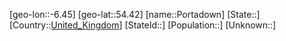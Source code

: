 ﻿---
location: [54.42,-6.45]
type: City
tags:
- geo/City


SpocWebEntityId: 33474
isDeleted: false
confidential: public

---
[geo-lon::-6.45]
[geo-lat::54.42]
[name::Portadown]
[State::]
[Country::[United_Kingdom](geo/Continent/Europe/United_Kingdom.md)]
[StateId::]
[Population::]
[Unknown::]

